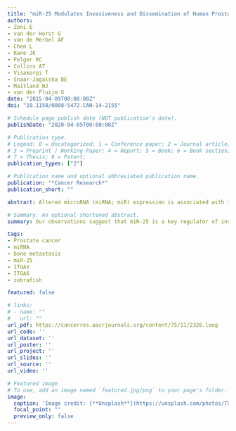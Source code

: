 ```yaml
---
title: "miR-25 Modulates Invasiveness and Dissemination of Human Prostate Cancer Cells via Regulation of αv- and α6-Integrin Expression"
authors:
- Zoni E
- van der Horst G
- van de Merbel AF
- Chen L
- Rane JK
- Pelger RC
- Collins AT
- Visakorpi T
- Snaar-Jagalska BE
- Maitland NJ
- van der Pluijm G
date: "2015-04-09T00:00:00Z"
doi: "10.1158/0008-5472.CAN-14-2155"

# Schedule page publish date (NOT publication's date).
publishDate: "2020-04-05T00:00:00Z"

# Publication type.
# Legend: 0 = Uncategorized; 1 = Conference paper; 2 = Journal article;
# 3 = Preprint / Working Paper; 4 = Report; 5 = Book; 6 = Book section;
# 7 = Thesis; 8 = Patent;
publication_types: ["2"]

# Publication name and optional abbreviated publication name.
publication: "*Cancer Research*"
publication_short: ""

abstract: Altered microRNA (miRNA; miR) expression is associated with tumor formation and progression of various solid cancers. A major challenge in miRNA expression profiling of bulk tumors is represented by the heterogeneity of the subpopulations of cells that constitute the organ, as well as the tumor tissue. Here, we analyzed the expression of miRNAs in a subpopulation of epithelial stem/progenitor-like cells in human prostate cancer [prostate cancer stem cell (PCSC)] and compared their expression profile to more differentiated cancer cells. In both cell lines and clinical prostate cancer specimens, we identified that miR-25 expression in PCSCs was low/absent and steadily increased during their differentiation into cells with a luminal epithelial phenotype. Functional studies revealed that overexpression of miR-25 in prostate cancer cell lines and selected subpopulation of highly metastatic and tumorigenic cells (ALDH(high)) strongly affected the invasive cytoskeleton, causing reduced migration in vitro and metastasis via attenuation of extravasation in vivo. Here, we show, for the first time, that miR-25 can act as a tumor suppressor in highly metastatic PCSCs by direct functional interaction with the 3'-untranslated regions of proinvasive αv- and α6-integrins. Taken together, our observations suggest that miR-25 is a key regulator of invasiveness in human prostate cancer through its direct interactions with αv- and α6-integrin expression.

# Summary. An optional shortened abstract.
summary: Our observations suggest that miR-25 is a key regulator of invasiveness in human prostate cancer through its direct interactions with αv- and α6-integrin expression.

tags:
- Prostate cancer
- miRNA
- bone metastasis
- miR-25
- ITGAV
- ITGA6
- zebrafish

featured: false

# links:
# - name: ""
#   url: ""
url_pdf: https://cancerres.aacrjournals.org/content/75/11/2326.long
url_code: ''
url_dataset: ''
url_poster: ''
url_project: ''
url_slides: ''
url_source: ''
url_video: ''

# Featured image
# To use, add an image named `featured.jpg/png` to your page's folder. 
image:
  caption: 'Image credit: [**Unsplash**](https://unsplash.com/photos/TX9pU27p6D0)'
  focal_point: ""
  preview_only: false
---
```



